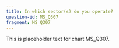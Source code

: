 ```yaml
---
title: In which sector(s) do you operate?
question-id: MS_Q307
fragment: MS_Q307
---
```

This is placeholder text for chart MS_Q307.

